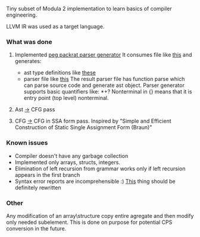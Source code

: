 Tiny subset of Modula 2 implementation to learn basics of compiler engineering.

LLVM IR was used as a target language.

### What was done

1. Implemented [peg packrat parser generator](https://en.wikipedia.org/wiki/Packrat_parser)
   It consumes file like [this](https://github.com/n-shevko/modula2/blob/main/modula_2/grammar.txt)
   and generates:
   - ast type definitions like [these](https://github.com/n-shevko/modula2/blob/main/modula_2/RawAst.fs)
   - parser file like [this](https://github.com/n-shevko/modula2/blob/main/modula_2/Parser.fs)
   The result parser file has function parse which can parse source code and generate ast object. 
   Parser generator supports basic quantifiers like: *+?
   Nonterminal in {} means that it is entry point (top level) nonterminal.

2. Ast [->](https://github.com/n-shevko/modula2/blob/main/modula_2/Cfg.fs) CFG pass 
   
3. CFG [->](https://github.com/n-shevko/modula2/blob/main/modula_2/Ssa.fs) CFG in SSA form pass.
   Inspired by "Simple and Efficient Construction of Static Single Assignment Form (Braun)"

### Known issues

- Compiler doesn't have any garbage collection
- Implemented only arrays, structs, integers. 
- Elimination of left recursion from grammar works only if left recursion appears in the first branch
- Syntax error reports are incomprehensible :) [This](https://github.com/n-shevko/modula2/blob/main/parser/ReportSyntaxErrors.fs) thing should be definitely rewritten 

### Other
Any modification of an array\structure copy entire agregate and then modify only needed subelement. 
This is done on purpose for potential CPS conversion in the future.
